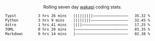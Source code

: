 <p align="center">Rolling seven day <a href="https://wakapi.dev/"/>wakapi</a> coding stats:</p>
<!--START_SECTION:waka-->

```txt
Typst          3 hrs 26 mins   |||||||||————————————————   35.32 %
Python         3 hrs 9 mins    ||||||||—————————————————   32.45 %
Astro          1 hrs 41 mins   ||||—————————————————————   17.25 %
TOML           0 hrs 20 mins   |————————————————————————   03.35 %
Markdown       0 hrs 14 mins   |————————————————————————   02.38 %
```

<!--END_SECTION:waka-->
